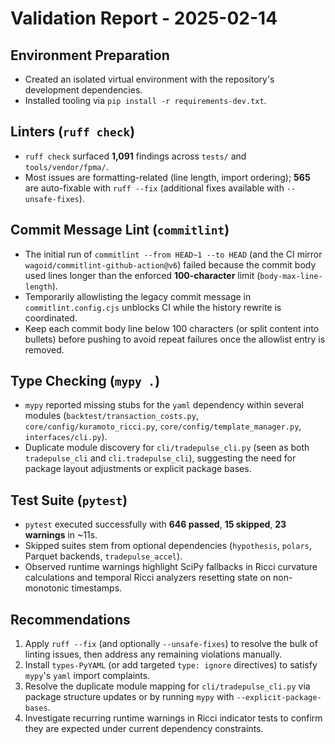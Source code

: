 # Validation Report - 2025-02-14

## Environment Preparation
- Created an isolated virtual environment with the repository's development dependencies.
- Installed tooling via `pip install -r requirements-dev.txt`.

## Linters (`ruff check`)
- `ruff check` surfaced **1,091** findings across `tests/` and `tools/vendor/fpma/`.
- Most issues are formatting-related (line length, import ordering); **565** are auto-fixable with `ruff --fix` (additional fixes available with `--unsafe-fixes`).

## Commit Message Lint (`commitlint`)
- The initial run of `commitlint --from HEAD~1 --to HEAD` (and the CI mirror `wagoid/commitlint-github-action@v6`) failed because the commit body used lines longer than the enforced **100-character** limit (`body-max-line-length`).
- Temporarily allowlisting the legacy commit message in `commitlint.config.cjs` unblocks CI while the history rewrite is coordinated.
- Keep each commit body line below 100 characters (or split content into bullets) before pushing to avoid repeat failures once the allowlist entry is removed.

## Type Checking (`mypy .`)
- `mypy` reported missing stubs for the `yaml` dependency within several modules (`backtest/transaction_costs.py`, `core/config/kuramoto_ricci.py`, `core/config/template_manager.py`, `interfaces/cli.py`).
- Duplicate module discovery for `cli/tradepulse_cli.py` (seen as both `tradepulse_cli` and `cli.tradepulse_cli`), suggesting the need for package layout adjustments or explicit package bases.

## Test Suite (`pytest`)
- `pytest` executed successfully with **646 passed**, **15 skipped**, **23 warnings** in ~11s.
- Skipped suites stem from optional dependencies (`hypothesis`, `polars`, Parquet backends, `tradepulse_accel`).
- Observed runtime warnings highlight SciPy fallbacks in Ricci curvature calculations and temporal Ricci analyzers resetting state on non-monotonic timestamps.

## Recommendations
1. Apply `ruff --fix` (and optionally `--unsafe-fixes`) to resolve the bulk of linting issues, then address any remaining violations manually.
2. Install `types-PyYAML` (or add targeted `type: ignore` directives) to satisfy `mypy`'s `yaml` import complaints.
3. Resolve the duplicate module mapping for `cli/tradepulse_cli.py` via package structure updates or by running `mypy` with `--explicit-package-bases`.
4. Investigate recurring runtime warnings in Ricci indicator tests to confirm they are expected under current dependency constraints.
